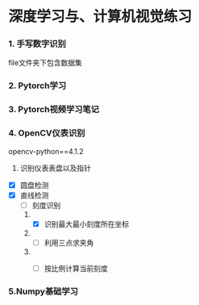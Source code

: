 # 深度学习与、计算机视觉练习
### 1. 手写数字识别
file文件夹下包含数据集
### 2. Pytorch学习

### 3. Pytorch视频学习笔记

### 4. OpenCV仪表识别
opencv-python==4.1.2
1. 识别仪表表盘以及指针

-[x] 圆盘检测
-[x] 直线检测
   -[ ] 刻度识别
   
    1. -[x] 识别最大最小刻度所在坐标
    2. -[ ] 利用三点求夹角
    3. -[ ] 按比例计算当前刻度
   
   
### 5.Numpy基础学习
